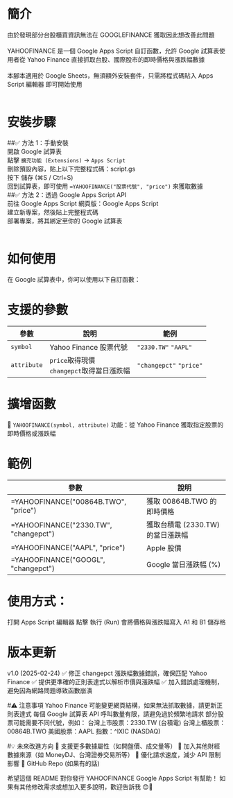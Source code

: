# 簡介
由於發現部分台股櫃買資訊無法在 GOOGLEFINANCE 獲取因此想改善此問題<br/>
<br/>
YAHOOFINANCE 是一個 Google Apps Script 自訂函數，允許 Google 試算表使用者從 Yahoo Finance 直接抓取台股、國際股市的即時價格與漲跌幅數據<br/>
<br/>
本腳本適用於 Google Sheets，無須額外安裝套件，只需將程式碼貼入 Apps Script 編輯器 即可開始使用<br/>
<br/>
# 安裝步驟
##✅ 方法 1：手動安裝<br/>
開啟 Google 試算表<br/>
點擊 `擴充功能 (Extensions)` → `Apps Script`<br/>
刪除預設內容，貼上以下完整程式碼：script.gs<br/>
按下 儲存 (⌘S / Ctrl+S)<br/>
回到試算表，即可使用 `=YAHOOFINANCE("股票代號", "price")` 來獲取數據<br/>
##✅ 方法 2：透過 Google Apps Script API<br/>
前往 Google Apps Script 網頁版：Google Apps Script<br/>
建立新專案，然後貼上完整程式碼<br/>
部署專案，將其綁定至你的 Google 試算表<br/>
<br/>
# 如何使用
在 Google 試算表中，你可以使用以下自訂函數：

# 支援的參數
| 參數 | 說明 | 範例 |
|-------|-------|-------|
| `symbol` | Yahoo Finance 股票代號 | `"2330.TW"` `"AAPL"` |
| `attribute` | `price`取得現價<br/> `changepct`取得當日漲跌幅 | `"changepct"` `"price"` |

# 擴增函數
🔹 `YAHOOFINANCE(symbol, attribute)`
功能：從 Yahoo Finance 獲取指定股票的即時價格或漲跌幅

# 範例
| 參數 | 說明 |
|-------|-------|
| =YAHOOFINANCE("00864B.TWO", "price") |獲取 00864B.TWO 的即時價格 |
| =YAHOOFINANCE("2330.TW", "changepct") |獲取台積電 (2330.TW) 的當日漲跌幅 |
| =YAHOOFINANCE("AAPL", "price") | Apple 股價 |
| =YAHOOFINANCE("GOOGL", "changepct") | Google 當日漲跌幅 (%) |

# 使用方式：
打開 Apps Script 編輯器
點擊 執行 (Run)
會將價格與漲跌幅寫入 A1 和 B1 儲存格

# 版本更新
v1.0 (2025-02-24)
✅ 修正 changepct 漲跌幅數據錯誤，確保匹配 Yahoo Finance
✅ 提供更準確的正則表達式以解析市價與漲跌幅
✅ 加入錯誤處理機制，避免因為網路問題導致函數崩潰

#⚠️ 注意事項
Yahoo Finance 可能變更網頁結構，如果無法抓取數據，請更新正則表達式
每個 Google 試算表 API 呼叫數量有限，請避免過於頻繁地請求
部分股票可能需要不同代號，例如：
台灣上市股票：2330.TW (台積電)
台灣上櫃股票：00864B.TWO
美國股票：AAPL
指數：^IXIC (NASDAQ)

#💡 未來改進方向
📌 支援更多數據屬性（如開盤價、成交量等）
📌 加入其他財經數據來源（如 MoneyDJ、台灣證券交易所等）
📌 優化請求速度，減少 API 限制影響
🔗 GitHub Repo (如果有的話)

希望這個 README 對你發行 YAHOOFINANCE Google Apps Script 有幫助！
如果有其他修改需求或想加入更多說明，歡迎告訴我 😊🚀

